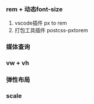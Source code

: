 ### rem + 动态font-size
1. vscode插件 px to rem
2. 打包工具插件 postcss-pxtorem

### 媒体查询
### vw + vh
### 弹性布局
### scale
